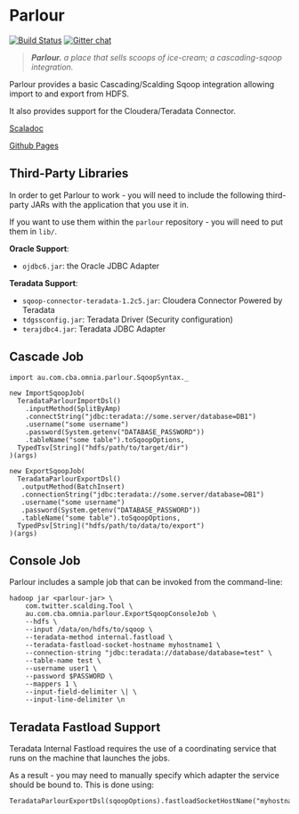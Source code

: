 Parlour
=======

[![Build Status](https://travis-ci.org/CommBank/parlour.svg?branch=master)](https://travis-ci.org/CommBank/parlour)
[![Gitter chat](https://badges.gitter.im/CommBank.png)](https://gitter.im/CommBank)

> ***Parlour.*** *a place that sells scoops of ice-cream; a cascading-sqoop integration.*

Parlour provides a basic Cascading/Scalding Sqoop integration allowing import to and export from HDFS.

It also provides support for the Cloudera/Teradata Connector.

[Scaladoc](https://commbank.github.io/parlour/latest/api/index.html)

[Github Pages](http://commbank.github.io/parlour/)

Third-Party Libraries
---------------------

In order to get Parlour to work - you will need to include the following third-party JARs with the application that you use it in.

If you want to use them within the `parlour` repository - you will need to put them in `lib/`.

**Oracle Support**:

- `ojdbc6.jar`: the Oracle JDBC Adapter

**Teradata Support**:

- `sqoop-connector-teradata-1.2c5.jar`: Cloudera Connector Powered by Teradata
- `tdgssconfig.jar`: Teradata Driver (Security configuration)
- `terajdbc4.jar`: Teradata JDBC Adapter


Cascade Job
-----------

    import au.com.cba.omnia.parlour.SqoopSyntax._

    new ImportSqoopJob(
      TeradataParlourImportDsl()
        .inputMethod(SplitByAmp)
        .connectString("jdbc:teradata://some.server/database=DB1")
        .username("some username")
        .password(System.getenv("DATABASE_PASSWORD"))
        .tableName("some table").toSqoopOptions,
      TypedTsv[String]("hdfs/path/to/target/dir")
    )(args)

    new ExportSqoopJob(
      TeradataParlourExportDsl()
       .outputMethod(BatchInsert)
       .connectionString("jdbc:teradata://some.server/database=DB1")
       .username("some username")
       .password(System.getenv("DATABASE_PASSWORD"))
       .tableName("some table").toSqoopOptions,
      TypedPsv[String]("hdfs/path/to/data/to/export")
    )(args)


Console Job
-----------

Parlour includes a sample job that can be invoked from the command-line:

    hadoop jar <parlour-jar> \
        com.twitter.scalding.Tool \
        au.com.cba.omnia.parlour.ExportSqoopConsoleJob \
        --hdfs \
        --input /data/on/hdfs/to/sqoop \
        --teradata-method internal.fastload \
        --teradata-fastload-socket-hostname myhostname1 \
        --connection-string "jdbc:teradata://database/database=test" \
        --table-name test \
        --username user1 \
        --password $PASSWORD \
        --mappers 1 \
        --input-field-delimiter \| \
        --input-line-delimiter \n


Teradata Fastload Support
-------------------------

Teradata Internal Fastload requires the use of a coordinating service that runs on the machine that launches the jobs.

As a result - you may need to manually specify which  adapter the service should be bound to.
This is done using:
 
    TeradataParlourExportDsl(sqoopOptions).fastloadSocketHostName("myhostname")

